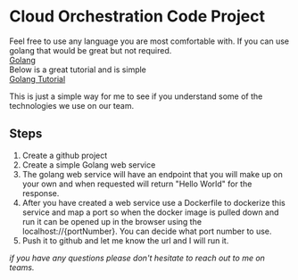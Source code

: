 # Cloud Orchestration Code Project
Feel free to use any language you are most comfortable with. If you can use golang that would be great but not required. \
[Golang](https://go.dev)\
Below is a great tutorial and is simple\
[Golang Tutorial](https://go.dev/tour/welcome/1)

This is just a simple way for me to see if you understand some of the technologies we use on our team.
 



## Steps
1. Create a github project 
2. Create a simple Golang web service
3. The golang web service will have an endpoint that you will make up on your own and when requested will return "Hello World" for the response.
4. After you have created a web service use a Dockerfile to dockerize this service and map a port so when the docker image is pulled down and run it can be opened up in the browser using the localhost://{portNumber}. You can decide what port number to use. 
5. Push it to github and let me know the url and I will run it.



*if you have any questions please don't hesitate to reach out to me on teams.*



